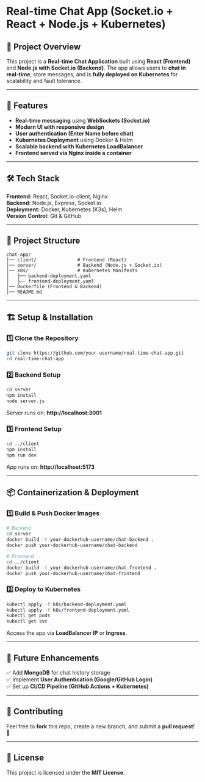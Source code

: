 # Real-time Chat App (Socket.io + React + Node.js + Kubernetes)

## 🚀 Project Overview
This project is a **Real-time Chat Application** built using **React (Frontend)** and **Node.js with Socket.io (Backend)**. The app allows users to **chat in real-time**, store messages, and is **fully deployed on Kubernetes** for scalability and fault tolerance.

---

## 📌 Features
- **Real-time messaging** using **WebSockets (Socket.io)**
- **Modern UI with responsive design**
- **User authentication (Enter Name before chat)**
- **Kubernetes Deployment** using Docker & Helm
- **Scalable backend with Kubernetes LoadBalancer**
- **Frontend served via Nginx inside a container**

---

## 🛠️ Tech Stack
**Frontend:** React, Socket.io-client, Nginx  
**Backend:** Node.js, Express, Socket.io  
**Deployment:** Docker, Kubernetes (K3s), Helm  
**Version Control:** Git & GitHub  

---

## 📁 Project Structure
```
chat-app/
│── client/               # Frontend (React)
│── server/               # Backend (Node.js + Socket.io)
│── k8s/                  # Kubernetes Manifests
│   ├── backend-deployment.yaml
│   ├── frontend-deployment.yaml
│── Dockerfile (Frontend & Backend)
│── README.md
```

---

## 🏗️ Setup & Installation

### **1️⃣ Clone the Repository**
```sh
git clone https://github.com/your-username/real-time-chat-app.git
cd real-time-chat-app
```

### **2️⃣ Backend Setup**
```sh
cd server
npm install
node server.js
```
Server runs on: **http://localhost:3001**

### **3️⃣ Frontend Setup**
```sh
cd ../client
npm install
npm run dev
```
App runs on: **http://localhost:5173**

---

## 📦 Containerization & Deployment

### **1️⃣ Build & Push Docker Images**
```sh
# Backend
cd server
docker build -t your-dockerhub-username/chat-backend .
docker push your-dockerhub-username/chat-backend

# Frontend
cd ../client
docker build -t your-dockerhub-username/chat-frontend .
docker push your-dockerhub-username/chat-frontend
```

### **2️⃣ Deploy to Kubernetes**
```sh
kubectl apply -f k8s/backend-deployment.yaml
kubectl apply -f k8s/frontend-deployment.yaml
kubectl get pods
kubectl get svc
```

Access the app via **LoadBalancer IP** or **Ingress**.

---

## 🎯 Future Enhancements
✅ Add **MongoDB** for chat history storage  
✅ Implement **User Authentication (Google/GitHub Login)**  
✅ Set up **CI/CD Pipeline (GitHub Actions + Kubernetes)**  

---

## 🤝 Contributing
Feel free to **fork** this repo, create a new branch, and submit a **pull request**! 🎉

---

## 📝 License
This project is licensed under the **MIT License**.

